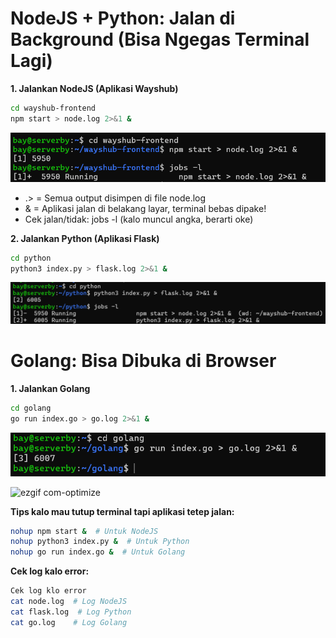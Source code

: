 # NodeJS + Python: Jalan di Background (Bisa Ngegas Terminal Lagi)
**1. Jalankan NodeJS (Aplikasi Wayshub)**
```bash
cd wayshub-frontend
npm start > node.log 2>&1 &
```

![Screenshot](./images/Screenshot_1.png)
* .> = Semua output disimpen di file node.log
* & = Aplikasi jalan di belakang layar, terminal bebas dipake!
* Cek jalan/tidak: jobs -l (kalo muncul angka, berarti oke)
  
**2. Jalankan Python (Aplikasi Flask)**
```bash
cd python
python3 index.py > flask.log 2>&1 &
```

![Screenshot](./images/Screenshot_2.png)

# Golang: Bisa Dibuka di Browser
**1. Jalankan Golang**
```bash
cd golang
go run index.go > go.log 2>&1 &
```

![Screenshot](./images/Screenshot_3.png)

![ezgif com-optimize](https://github.com/user-attachments/assets/fb9881bb-c0dd-42c5-a2f8-cd09f9163dd5)



**Tips kalo mau tutup terminal tapi aplikasi tetep jalan:**
```bash
nohup npm start &  # Untuk NodeJS
nohup python3 index.py &  # Untuk Python
nohup go run index.go &  # Untuk Golang
```

**Cek log kalo error:**
```bash
Cek log klo error
cat node.log  # Log NodeJS
cat flask.log  # Log Python
cat go.log    # Log Golang
```
